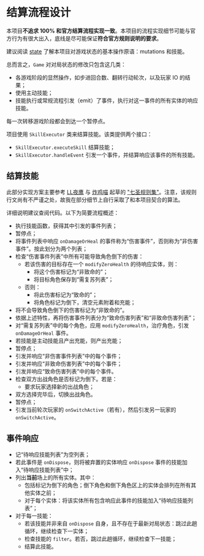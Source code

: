 # 结算流程设计

本项目**不追求 100% 和官方结算流程实现一致**。本项目的流程实现细节可能与官方行为有很大出入，底线是尽可能保证**符合官方规则说明的要求**。

建议阅读 [state](./state.md) 了解本项目对游戏状态的基本操作原语：mutations 和技能。

总而言之，`Game` 对对局状态的修改只包含这几类：
- 各游戏阶段的显然操作，如步进回合数、翻转行动轮次，以及玩家 IO 的结果；
- 使用主动技能；
- 技能执行或常规流程引发（emit）了事件，执行对这一事件的所有实体的响应技能。

每一次转移游戏阶段都会到达一个暂停点。

项目使用 `SkillExecutor` 类来结算技能。该类提供两个接口：
- `SkillExecutor.executeSkill` 结算技能；
- `SkillExecutor.handleEvent` 引发一个事件，并结算响应该事件的所有技能。

## 结算技能

此部分实现方案主要参考 [LL夜鹰](https://space.bilibili.com/4360502) 与 [炸鸡喵](https://space.bilibili.com/442588088) 起草的 ["七圣规则集"](https://docs.qq.com/doc/DZHhJVm1FRERIdk9q)。注意，该规则行文尚有不严谨之处，故我在部分细节上自行采取了和本项目契合的算法。

详细说明建议查阅代码。以下为简要流程概述：
- 执行技能函数，获得其中引发的事件列表；
- 暂停点；
- 将事件列表中响应 `onDamageOrHeal` 的事件称为“伤害事件”，否则称为“非伤害事件”。按此划分为两个列表；
- 检查“伤害事件列表”中所有可能导致角色倒下的伤害：
  - 若该伤害的目标存在一个 `modifyZeroHealth` 的待响应实体，则：
    - 将这个伤害标记为“非致命的”；
    - 将目标角色保存到“需复苏列表”；
  - 否则：
    - 将此伤害标记为“致命的”；
    - 将角色标记为倒下，清空元素附着和充能；
- 将不会导致角色倒下的伤害标记为“非致命的”。
- 依据上述特性，再将伤害事件列表分为“致命伤害列表”和“非致命伤害列表”；
- 对“需复苏列表”中的每个角色，应用 `modifyZeroHealth`，治疗角色，引发 `onDamageOrHeal` 事件。
- 若技能是主动技能且产出充能，则产出充能；
- 暂停点；
- 引发并响应“非伤害事件列表”中的每个事件；
- 引发并响应“非致命伤害列表”中的每个事件；
- 引发并响应“致命伤害列表”中的每个事件。
- 检查双方出战角色是否标记为倒下。若是：
  - 要求玩家选择新的出战角色；
- 双方选择完毕后，切换出战角色。
- 暂停点；
- 引发当前轮次玩家的 `onSwitchActive`（若有），然后引发另一玩家的 `onSwitchActive`。

## 事件响应

- 记“待响应技能列表”为空列表；
- 若此事件是 `onDispose`，则将被弃置的实体响应 `onDispose` 事件的技能加入“待响应技能列表”中；
- 列出**当前**场上的所有实体。其中：
  - 包括标记为倒下的角色；倒下角色和倒下角色区上的实体会排列在所有其他实体之前；
  - 对于每个实体：将该实体所有包含响应此事件的技能加入“待响应技能列表”；
- 对于每一技能：
  - 若该技能并非来自 `onDispose` 自身，且不存在于最新对局状态：跳过此趟循环，继续检查下一实体；
  - 检查技能的 `filter`。若否，跳过此趟循环，继续检查下一技能；
  - 结算此技能。


